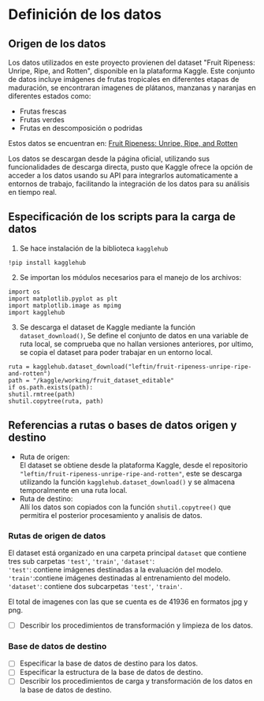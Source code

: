# Definición de los datos

## Origen de los datos

Los datos utilizados en este proyecto provienen del dataset "Fruit Ripeness: Unripe, Ripe, and Rotten", disponible en la plataforma Kaggle. Este conjunto de datos incluye imágenes de frutas tropicales en diferentes etapas de maduración, se encontraran imagenes de plátanos, manzanas y naranjas en diferentes estados como:

- Frutas frescas
- Frutas verdes
- Frutas en descomposición o podridas

Estos datos se encuentran en: [Fruit Ripeness: Unripe, Ripe, and Rotten](https://www.kaggle.com/datasets/leftin/fruit-ripeness-unripe-ripe-and-rotten)

Los datos se descargan desde la página oficial, utilizando sus funcionalidades de descarga directa, pusto que Kaggle ofrece la opción de acceder a los datos usando su API para integrarlos automaticamente a entornos de trabajo, facilitando la integración de los datos para su análisis en tiempo real. 

## Especificación de los scripts para la carga de datos
1. Se hace instalación de la biblioteca `kagglehub`
   
`!pip install kagglehub`  

2. Se importan los módulos necesarios para el manejo de los archivos:  

`import os`  
`import matplotlib.pyplot as plt`  
`import matplotlib.image as mpimg`  
`import kagglehub`  

3. Se descarga el dataset de Kaggle mediante la función `dataset_download()`, Se define el conjunto de datos en una variable de ruta local, se comprueba que no hallan versiones anteriores, por ultimo, se copia el dataset para poder trabajar en un entorno local.  

`ruta = kagglehub.dataset_download("leftin/fruit-ripeness-unripe-ripe-and-rotten")`  
`path = "/kaggle/working/fruit_dataset_editable"`  
`if os.path.exists(path):`  
    `shutil.rmtree(path)`  
`shutil.copytree(ruta, path)`  

## Referencias a rutas o bases de datos origen y destino
- Ruta de origen:  
El dataset se obtiene desde la plataforma Kaggle, desde el repositorio `"leftin/fruit-ripeness-unripe-ripe-and-rotten"`, este se descarga utilizando la función `kagglehub.dataset_download()` y se almacena temporalmente en una ruta local.
- Ruta de destino:  
  Allí los datos son copiados con la función `shutil.copytree()` que permitira el posterior procesamiento y analisis de datos.

### Rutas de origen de datos
El dataset está organizado en una carpeta principal `dataset` que contiene tres sub carpetas  `'test'`,  `'train'`,  `'dataset'`:  
`'test'`: contiene imágenes destinadas a la evaluación del modelo.   
`'train'`:contiene imágenes destinadas al entrenamiento del modelo.   
`'dataset'`: contiene dos subcarpetas `'test'`,  `'train'`.  

El total de imagenes con las que se cuenta es de 41936 en formatos jpg y png.  

- [ ] Describir los procedimientos de transformación y limpieza de los datos.

### Base de datos de destino

- [ ] Especificar la base de datos de destino para los datos.
- [ ] Especificar la estructura de la base de datos de destino.
- [ ] Describir los procedimientos de carga y transformación de los datos en la base de datos de destino.
